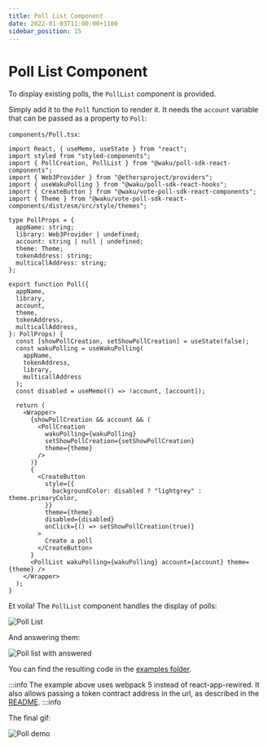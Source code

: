 ```yaml
---
title: Poll List Component
date: 2022-01-03T11:00:00+1100
sidebar_position: 15
---
```


# Poll List Component

To display existing polls, the `PollList` component is provided.

Simply add it to the `Poll` function to render it.
It needs the `account` variable that can be passed as a property to `Poll`:

`components/Poll.tsx`:

```tsx
import React, { useMemo, useState } from "react";
import styled from "styled-components";
import { PollCreation, PollList } from "@waku/poll-sdk-react-components";
import { Web3Provider } from "@ethersproject/providers";
import { useWakuPolling } from "@waku/poll-sdk-react-hooks";
import { CreateButton } from "@waku/vote-poll-sdk-react-components";
import { Theme } from "@waku/vote-poll-sdk-react-components/dist/esm/src/style/themes";

type PollProps = {
  appName: string;
  library: Web3Provider | undefined;
  account: string | null | undefined;
  theme: Theme;
  tokenAddress: string;
  multicallAddress: string;
};

export function Poll({
  appName,
  library,
  account,
  theme,
  tokenAddress,
  multicallAddress,
}: PollProps) {
  const [showPollCreation, setShowPollCreation] = useState(false);
  const wakuPolling = useWakuPolling(
    appName,
    tokenAddress,
    library,
    multicallAddress
  );
  const disabled = useMemo(() => !account, [account]);

  return (
    <Wrapper>
      {showPollCreation && account && (
        <PollCreation
          wakuPolling={wakuPolling}
          setShowPollCreation={setShowPollCreation}
          theme={theme}
        />
      )}
      {
        <CreateButton
          style={{
            backgroundColor: disabled ? "lightgrey" : theme.primaryColor,
          }}
          theme={theme}
          disabled={disabled}
          onClick={() => setShowPollCreation(true)}
        >
          Create a poll
        </CreateButton>
      }
      <PollList wakuPolling={wakuPolling} account={account} theme={theme} />
    </Wrapper>
  );
}
```

Et voila!
The `PollList` component handles the display of polls:

![Poll List](/assets/poll_sdk/listed-polls.png)

And answering them:

![Poll list with answered](/assets/poll_sdk/listed-polls-with-answer.png)

You can find the resulting code in the [examples folder](https://github.com/status-im/wakuconnect-vote-poll-sdk/tree/main/examples/mainnet-poll).

:::info
The example above uses webpack 5 instead of react-app-rewired.
It also allows passing a token contract address in the url, as described in the [README](https://github.com/status-im/wakuconnect-vote-poll-sdk/blob/main/examples/mainnet-poll/README.md).
:::info

The final gif:

![Poll demo](/assets/poll_sdk/wakuconnect-poll-demo.gif)

